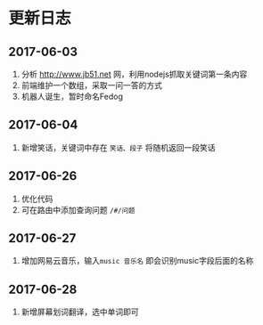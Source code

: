 # 更新日志

## 2017-06-03

1. 分析 http://www.jb51.net 网，利用nodejs抓取关键词第一条内容
2. 前端维护一个数组，采取一问一答的方式
3. 机器人诞生，暂时命名Fedog

## 2017-06-04

1. 新增笑话，关键词中存在 `笑话、段子` 将随机返回一段笑话

## 2017-06-26

1. 优化代码
2. 可在路由中添加查询问题 `/#/问题`

## 2017-06-27

1. 增加网易云音乐，输入`music 音乐名` 即会识别music字段后面的名称

## 2017-06-28

1. 新增屏幕划词翻译，选中单词即可
